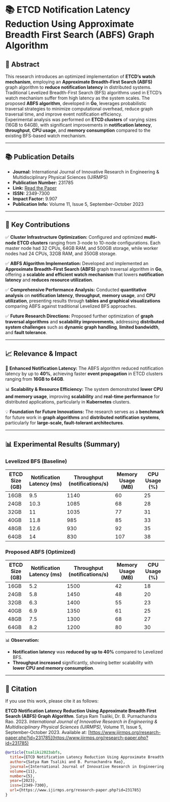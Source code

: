 # 📚 ETCD Notification Latency Reduction Using Approximate Breadth First Search (ABFS) Graph Algorithm

## 📝 Abstract

This research introduces an optimized implementation of **ETCD’s watch mechanism**, employing an **Approximate Breadth-First Search (ABFS)** graph algorithm to **reduce notification latency** in distributed systems. Traditional Levelized Breadth-First Search (BFS) algorithms used in ETCD’s watch mechanism suffer from high latency as the system scales. The proposed **ABFS algorithm**, developed in **Go**, leverages probabilistic traversal strategies to minimize computational overhead, reduce graph traversal time, and improve event notification efficiency.  
Experimental analysis was performed on **ETCD clusters** of varying sizes (16GB to 64GB), with significant improvements in **notification latency**, **throughput**, **CPU usage**, and **memory consumption** compared to the existing BFS-based watch mechanism.

---

## 📚 Publication Details

- **Journal:** International Journal of Innovative Research in Engineering & Multidisciplinary Physical Sciences (IJIRMPS)  
- **Publication Number:** 231785  
- **Link:** [Read the Paper](https://www.ijirmps.org/research-paper.php?id=231785)  
- **ISSN:** 2349-7300  
- **Impact Factor:** 9.907  
- **Publication Info:** Volume 11, Issue 5, September-October 2023  

---

## 🔑 Key Contributions

✅ **Cluster Infrastructure Optimization:** Configured and optimized **multi-node ETCD clusters** ranging from 3-node to 10-node configurations. Each master node had 32 CPUs, 64GB RAM, and 500GB storage, while worker nodes had 24 CPUs, 32GB RAM, and 350GB storage.  

✅ **ABFS Algorithm Implementation:** Developed and implemented an **Approximate Breadth-First Search (ABFS)** graph traversal algorithm in **Go**, offering a **scalable and efficient watch mechanism** that lowers **notification latency** and **reduces resource utilization**.  

✅ **Comprehensive Performance Analysis:** Conducted **quantitative analysis** on **notification latency**, **throughput**, **memory usage**, and **CPU utilization**, presenting results through **tables and graphical visualizations** comparing ABFS against traditional Levelized BFS approaches.  

✅ **Future Research Directions:** Proposed further optimization of **graph traversal algorithms** and **scalability improvements**, addressing **distributed system challenges** such as **dynamic graph handling**, **limited bandwidth**, and **fault tolerance**.

---

## 📈 Relevance & Impact

🚀 **Enhanced Notification Latency:** The ABFS algorithm reduced notification latency by up to **40%**, achieving faster **event propagation** in ETCD clusters ranging from **16GB to 64GB**.  

📊 **Scalability & Resource Efficiency:** The system demonstrated **lower CPU and memory usage**, improving **scalability** and **real-time performance** for distributed applications, particularly in **Kubernetes** clusters.  

💡 **Foundation for Future Innovations:** The research serves as a **benchmark** for future work in **graph algorithms** and **distributed notification systems**, particularly for **large-scale, fault-tolerant architectures**.

---

## 📊 Experimental Results (Summary)

### Levelized BFS (Baseline)
| ETCD Size (GB) | Notification Latency (ms) | Throughput (notifications/s) | Memory Usage (MB) | CPU Usage (%) |
|----------------|---------------------------|-------------------------------|-------------------|---------------|
| 16GB           | 9.5                       | 1140                         | 60                | 25            |
| 24GB           | 10.3                      | 1085                         | 68                | 28            |
| 32GB           | 11                        | 1035                         | 77                | 31            |
| 40GB           | 11.8                      | 985                          | 85                | 33            |
| 48GB           | 12.6                      | 930                          | 92                | 35            |
| 64GB           | 14                        | 830                          | 107               | 38            |

### Proposed ABFS (Optimized)
| ETCD Size (GB) | Notification Latency (ms) | Throughput (notifications/s) | Memory Usage (MB) | CPU Usage (%) |
|----------------|---------------------------|-------------------------------|-------------------|---------------|
| 16GB           | 5.2                       | 1500                         | 42                | 18            |
| 24GB           | 5.8                       | 1450                         | 48                | 20            |
| 32GB           | 6.3                       | 1400                         | 55                | 23            |
| 40GB           | 6.9                       | 1350                         | 61                | 25            |
| 48GB           | 7.5                       | 1300                         | 68                | 27            |
| 64GB           | 8.2                       | 1200                         | 80                | 30            |

📊 **Observation:**  
- **Notification latency** was **reduced by up to 40%** compared to Levelized BFS.  
- **Throughput increased** significantly, showing better scalability with **lower CPU and memory consumption**.

---

## 📌 Citation

If you use this work, please cite it as follows:

**ETCD Notification Latency Reduction Using Approximate Breadth First Search (ABFS) Graph Algorithm**. Satya Ram Tsaliki, Dr. B. Purnachandra Rao. 2023. *International Journal of Innovative Research in Engineering & Multidisciplinary Physical Sciences (IJIRMPS)*, Volume 11, Issue 5, September-October 2023. Available at: [https://www.ijirmps.org/research-paper.php?id=231785](https://www.ijirmps.org/research-paper.php?id=231785)

```bibtex
@article{tsaliki2023abfs,
  title={ETCD Notification Latency Reduction Using Approximate Breadth First Search (ABFS) Graph Algorithm},
  author={Satya Ram Tsaliki and B. Purnachandra Rao},
  journal={International Journal of Innovative Research in Engineering \& Multidisciplinary Physical Sciences (IJIRMPS)},
  volume={11},
  number={5},
  year={2023},
  issn={2349-7300},
  url={https://www.ijirmps.org/research-paper.php?id=231785}
}

